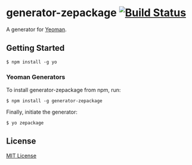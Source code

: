 # generator-zepackage [![Build Status](https://secure.travis-ci.org/linssen/generator-zepackage.png?branch=master)](https://travis-ci.org/linssen/generator-zepackage)

A generator for [Yeoman](http://yeoman.io).


## Getting Started

```
$ npm install -g yo
```

### Yeoman Generators

To install generator-zepackage from npm, run:

```
$ npm install -g generator-zepackage
```

Finally, initiate the generator:

```
$ yo zepackage
```

## License

[MIT License](http://en.wikipedia.org/wiki/MIT_License)
